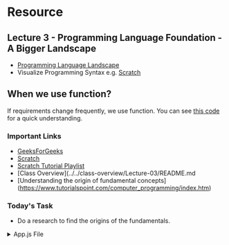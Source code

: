 # Resource
## Lecture 3 - Programming Language Foundation - A Bigger Landscape

- [Programming Language Landscape](./Programming%20Language%20Landscape.png)
- Visualize Programming Syntax e.g. [Scratch](https://scratch.mit.edu/)

## When we use function?

If requirements change frequently, we use function. You can see [this code](./app.js) for a quick understanding.

### Important Links

- [GeeksForGeeks](https://www.geeksforgeeks.org/)
- [Scratch](https://scratch.mit.edu/)
- [Scratch Tutorial Playlist](https://youtube.com/playlist?list=PLym69wpbTIIEkUnqkOznZfQU6lRxebpO3)
- [Class Overview](../../class-overview/Lecture-03/README.md
- [Understanding the origin of fundamental concepts] (https://www.tutorialspoint.com/computer_programming/index.htm)

### Today's Task

- Do a research to find the origins of the fundamentals.




<details>
  <summary>App.js File</summary>
  <p>Variables helps us to make thing dynamic.</p>

```js
/* let a = 10 + 20 - 1;
let b = 20 + 30 - 1;
let c = 40 + 50 - 1;
let d = 10 + 20 - 1;
let e = 20 + 30 - 1;
let f = 40 + 50 - 1; */

let a = myFunction(10, 20);
let b = myFunction(20, 30);
let c = myFunction(40, 50);
let d = myFunction(10, 20);
let e = myFunction(20, 30);
let f = myFunction(40, 50);

function myFunction(a, b) {
	// return a + b - 1;
	// return a + b;
	return a ** a + b ** b;
}

/**
 * If we have data, make a variable for it
 */
```

</details>
